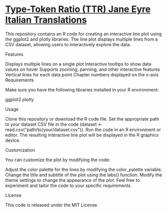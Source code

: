 # <a href="https://digitalkoine.github.io/jane_eyre_italian_ttr/">Type-Token Ratio (TTR) Jane Eyre Italian Translations</a>

This repository contains an R code for creating an interactive line plot using the ggplot2 and plotly libraries. The line plot displays multiple lines from a CSV dataset, allowing users to interactively explore the data.

Features

Displays multiple lines on a single plot
Interactive tooltips to show data values on hover
Supports zooming, panning, and other interactive features
Vertical lines for each data point
Chapter numbers displayed on the x-axis
Requirements

Make sure you have the following libraries installed in your R environment:

ggplot2
plotly

Usage

Clone this repository or download the R code file.
Set the appropriate path to your dataset CSV file in the code (dataset <- read.csv("path/to/your/dataset.csv")).
Run the code in an R environment or editor.
The resulting interactive line plot will be displayed in the R graphics device.

Customization

You can customize the plot by modifying the code:

Adjust the color palette for the lines by modifying the color_palette variable.
Change the title and subtitle of the plot using the labs() function.
Modify the theme settings to change the appearance of the plot.
Feel free to experiment and tailor the code to your specific requirements.

License

This code is released under the MIT License.
